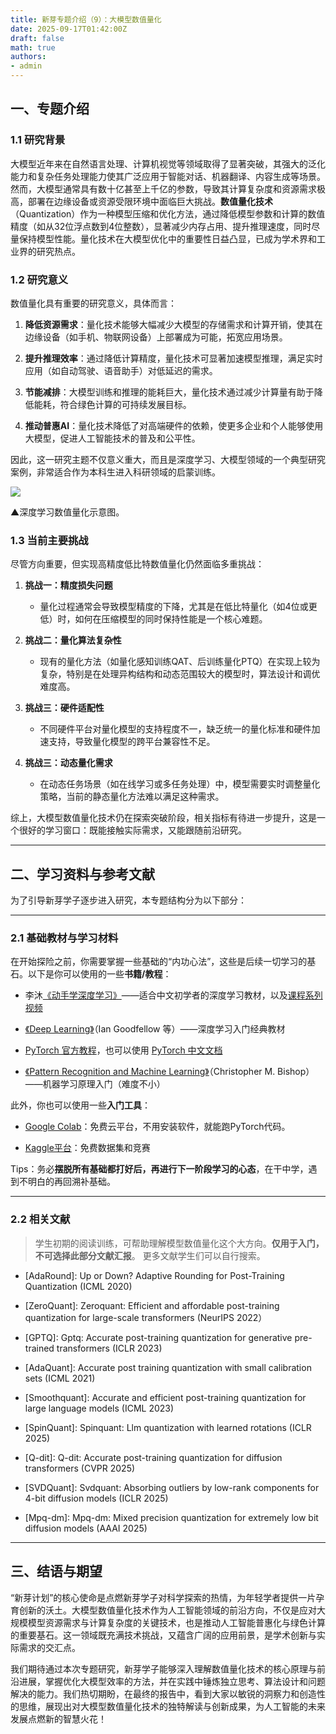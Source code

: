 ```yaml
---
title: 新芽专题介绍（9）：大模型数值量化
date: 2025-09-17T01:42:00Z
draft: false
math: true
authors: 
- admin
---
```


## 一、专题介绍

### 1.1  研究背景

大模型近年来在自然语言处理、计算机视觉等领域取得了显著突破，其强大的泛化能力和复杂任务处理能力使其广泛应用于智能对话、机器翻译、内容生成等场景。然而，大模型通常具有数十亿甚至上千亿的参数，导致其计算复杂度和资源需求极高，部署在边缘设备或资源受限环境中面临巨大挑战。**数值量化技术**（Quantization）作为一种模型压缩和优化方法，通过降低模型参数和计算的数值精度（如从32位浮点数到4位整数），显著减少内存占用、提升推理速度，同时尽量保持模型性能。量化技术在大模型优化中的重要性日益凸显，已成为学术界和工业界的研究热点。

### 1.2  研究意义

数值量化具有重要的研究意义，具体而言：

1. **降低资源需求**：量化技术能够大幅减少大模型的存储需求和计算开销，使其在边缘设备（如手机、物联网设备）上部署成为可能，拓宽应用场景。

2. **提升推理效率**：通过降低计算精度，量化技术可显著加速模型推理，满足实时应用（如自动驾驶、语音助手）对低延迟的需求。

3. **节能减排**：大模型训练和推理的能耗巨大，量化技术通过减少计算量有助于降低能耗，符合绿色计算的可持续发展目标。

4. **推动普惠AI**：量化技术降低了对高端硬件的依赖，使更多企业和个人能够使用大模型，促进人工智能技术的普及和公平性。

因此，这一研究主题不仅意义重大，而且是深度学习、大模型领域的一个典型研究案例，非常适合作为本科生进入科研领域的启蒙训练。

![](https://i.ibb.co/xqdgDyDf/Screenshot-2024-07-05-at-2-12-33-PM.png)

▲深度学习数值量化示意图。

### 1.3  当前主要挑战

尽管方向重要，但实现高精度低比特数值量化仍然面临多重挑战：

1. **挑战一：精度损失问题**

   * 量化过程通常会导致模型精度的下降，尤其是在低比特量化（如4位或更低）时，如何在压缩模型的同时保持性能是一个核心难题。

2. **挑战二：量化算法复杂性**

   * 现有的量化方法（如量化感知训练QAT、后训练量化PTQ）在实现上较为复杂，特别是在处理异构结构和动态范围较大的模型时，算法设计和调优难度高。

3. **挑战三：硬件适配性**

   * 不同硬件平台对量化模型的支持程度不一，缺乏统一的量化标准和硬件加速支持，导致量化模型的跨平台兼容性不足。

4. **挑战三：动态量化需求**

   * 在动态任务场景（如在线学习或多任务处理）中，模型需要实时调整量化策略，当前的静态量化方法难以满足这种需求。

综上，大模型数值量化技术仍在探索突破阶段，相关指标有待进一步提升，这是一个很好的学习窗口：既能接触实际需求，又能跟随前沿研究。

***

## 二、学习资料与参考文献

为了引导新芽学子逐步进入研究，本专题结构分为以下部分：

***

### 2.1  基础教材与学习材料

在开始探险之前，你需要掌握一些基础的“内功心法”，这些是后续一切学习的基石。以下是你可以使用的一些**书籍/教程**：

* 李沐[《动手学深度学习》](https://zh.d2l.ai/)——适合中文初学者的深度学习教材，以及[课程系列视频](https://space.bilibili.com/1567748478/lists/358497?type=series)

* [《Deep Learning》](https://www.deeplearningbook.org/)（Ian Goodfellow 等）——深度学习入门经典教材

* [PyTorch 官方教程](https://pytorch.org/tutorials)，也可以使用 [PyTorch 中文文档](https://pytorch-cn.readthedocs.io/zh/latest/)

* [《Pattern Recognition and Machine Learning》](https://www.microsoft.com/en-us/research/wp-content/uploads/2006/01/Bishop-Pattern-Recognition-and-Machine-Learning-2006.pdf)（Christopher M. Bishop）——机器学习原理入门（难度不小）

此外，你也可以使用一些**入门工具**：

* [Google Colab](https://colab.research.google.com/)：免费云平台，不用安装软件，就能跑PyTorch代码。

* [Kaggle平台](https://www.kaggle.com/)：免费数据集和竞赛

Tips：务必**摆脱所有基础都打好后，再进行下一阶段学习的心态**，在干中学，遇到不明白的再回溯补基础。

***

### 2.2  相关文献

> 学生初期的阅读训练，可帮助理解模型数值量化这个大方向。**仅用于入门，不可选择此部分文献汇报**。 更多文献学生们可以自行搜索。

* [AdaRound]: Up or Down? Adaptive Rounding for Post-Training Quantization (ICML 2020)

* [ZeroQuant]: Zeroquant: Efficient and affordable post-training quantization for large-scale transformers (NeurIPS 2022）

* [GPTQ]: Gptq: Accurate post-training quantization for generative pre-trained transformers (ICLR 2023)

* [AdaQuant]: Accurate post training quantization with small calibration sets (ICML 2021)

* [Smoothquant]: Accurate and efficient post-training quantization for large language models (ICML 2023)

* [SpinQuant]: Spinquant: Llm quantization with learned rotations (ICLR 2025)

* [Q-dit]: Q-dit: Accurate post-training quantization for diffusion transformers (CVPR 2025)

* [SVDQuant]: Svdquant: Absorbing outliers by low-rank components for 4-bit diffusion models (ICLR 2025)

* [Mpq-dm]: Mpq-dm: Mixed precision quantization for extremely low bit diffusion models (AAAI 2025)

***

## 三、结语与期望

“新芽计划”的核心使命是点燃新芽学子对科学探索的热情，为年轻学者提供一片孕育创新的沃土。大模型数值量化技术作为人工智能领域的前沿方向，不仅是应对大规模模型资源需求与计算复杂度的关键技术，也是推动人工智能普惠化与绿色计算的重要基石。这一领域既充满技术挑战，又蕴含广阔的应用前景，是学术创新与实际需求的交汇点。

我们期待通过本次专题研究，新芽学子能够深入理解数值量化技术的核心原理与前沿进展，掌握优化大模型效率的方法，并在实践中锤炼独立思考、算法设计和问题解决的能力。我们热切期盼，在最终的报告中，看到大家以敏锐的洞察力和创造性的思维，展现出对大模型数值量化技术的独特解读与创新成果，为人工智能的未来发展点燃新的智慧火花！


